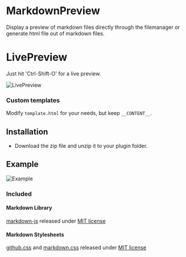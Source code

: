 # MarkdownPreview

Display a preview of markdown files directly through the filemanager or generate html file out of markdown files.

# LivePreview
Just hit 'Ctrl-Shift-O' for a live preview.

![LivePreview](http://andrano.de/Plugins/img/markdown_preview_small.jpg "LivePreview")

### Custom templates
Modify `template.html` for your needs, but keep `__CONTENT__`.

## Installation

- Download the zip file and unzip it to your plugin folder.

## Example

![Example](http://andrano.de/Plugins/img/markdown.png "Example")

### Included

#### Markdown Library
[markdown-js](https://github.com/evilstreak/markdown-js "") released under [MIT license](https://github.com/evilstreak/markdown-js#license "")

#### Markdown Stylesheets
[github.css](https://github.com/revolunet/sublimetext-markdown-preview/blob/master/github.css "") and [markdown.css](https://github.com/revolunet/sublimetext-markdown-preview/blob/master/markdown.css "") released under [MIT license](http://revolunet.mit-license.org/ "")